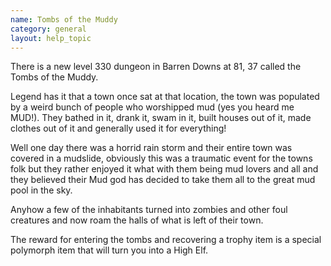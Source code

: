 ```yaml
---
name: Tombs of the Muddy
category: general
layout: help_topic
---
```

There is a new level 330 dungeon in Barren Downs at 81, 37 called the Tombs of the Muddy.

Legend has it that a town once sat at that location, the town was populated by a weird bunch of people who worshipped mud (yes you heard me MUD!). They bathed in it, drank it, swam in it, built houses out of it, made clothes out of it and generally used it for everything!

Well one day there was a horrid rain storm and their entire town was covered in a mudslide, obviously this was a traumatic event for the towns folk but they rather enjoyed it what with them being mud lovers and all and they believed their Mud god has decided to take them all to the great mud pool in the sky.

Anyhow a few of the inhabitants turned into zombies and other foul creatures and now roam the halls of what is left of their town.

The reward for entering the tombs and recovering a trophy item is a special polymorph item that will turn you into a High Elf.